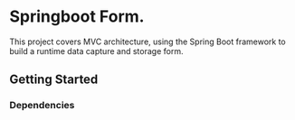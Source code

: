 # Springboot Form.

This project covers MVC architecture, using the Spring Boot framework
to build a runtime data capture and storage form.

## Getting Started

### Dependencies
 
